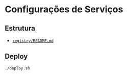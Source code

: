 # Configurações de Serviços

## Estrutura

- [`registry/README.md`](./registry/README.md)

## Deploy

```sh
./deploy.sh
```
